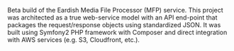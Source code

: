 Beta build of the Eardish Media File Processor (MFP) service. This project was architected as a true web-service model with an API end-point that packages the request/response objects using standardized JSON. It was built using Symfony2 PHP framework with Composer and direct integration with AWS services (e.g. S3, Cloudfront, etc.).
